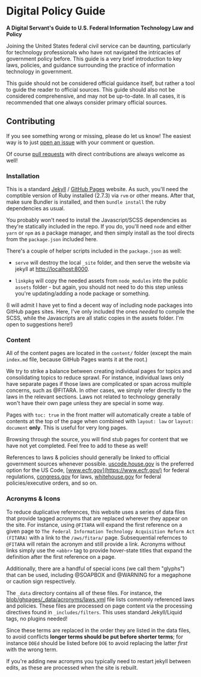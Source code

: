 # Digital Policy Guide

**A Digital Servant's Guide to U.S. Federal Information Technology Law and Policy**

Joining the United States federal civil service can be daunting, particularly for technology professionals who have not navigated the intricacies of government policy before. This guide is a very brief introduction to key laws, policies, and guidance surrounding the practice of information technology in government.

This guide should not be considered official guidance itself, but rather a tool to guide the reader to official sources. This guide should also not be considered comprehensive, and may not be up-to-date. In all cases, it is recommended that one always consider primary official sources.

## Contributing

If you see something wrong or missing, please do let us know! The easiest way is to just [open an issue](https://github.com/krusynth/digitalpolicy/issues) with your comment or question.

Of course [pull requests](https://docs.github.com/en/pull-requests/collaborating-with-pull-requests) with direct contributions are always welcome as well!

### Installation

This is a standard [Jekyll](https://jekyllrb.com/docs/) / [GitHub Pages](https://pages.github.com/) website.  As such, you'll need the comptible version of Ruby installed (2.7.3) via `rvm` or other means. After that, make sure Bundler is installed, and then `bundle install` the ruby dependencies as usual.

You probably won't need to install the Javascript/SCSS dependencies as they're statically included in the repo. If you do, you'll need `node` and either `yarn` or `npm` as a package manager, and then simply install as the tool directs from the `package.json` included here.

There's a couple of helper scripts included in the `package.json` as well:

* `serve` will destroy the local `_site` folder, and then serve the website via jekyll at [http://localhost:8000](http://localhost:8000).

* `linkpkg` will copy the needed assets from `node_modules` into the public `assets` folder - but again, you should not need to do this step unless you're updating/adding a node package or something.

(I will admit I have yet to find a decent way of including node packages into GitHub pages sites. Here, I've only included the ones _needed_ to compile the SCSS, while the Javascripts are all static copies in the assets folder. I'm open to suggestions here!)

### Content

All of the content pages are located in the `content/` folder (except the main `index.md` file, because GitHub Pages wants it at the root.)

We try to strike a balance between creating individual pages for topics and consolidating topics to reduce sprawl.  For instance, individual laws only have separate pages if those laws are complicated or span across multiple concerns, such as @FITARA.  In other cases, we simply refer directly to the laws in the relevant sections.  Laws not related to technology generally won't have their own page unless they are special in some way.

Pages with `toc: true` in the front matter will automatically create a table of contents at the top of the page when combined with `layout: law` or `layout: document` **only**. This is useful for very long pages.

Browsing through the source, you will find stub pages for content that we have not yet completed. Feel free to add to these as well!

References to laws & policies should generally be linked to official government sources whenever possible. [uscode.house.gov](https://uscode.house.gov/) is the preferred option for the US Code, [www.ecfr.gov](https://www.ecfr.gov/) for federal regulations, [congress.gov](https://www.congress.gov/) for laws, [whitehouse.gov](https://whitehouse.gov) for federal policies/executive orders, and so on.

### Acronyms & Icons

To reduce duplicative references, this website uses a series of data files that provide tagged acronyms that are replaced wherever they appear on the site. For instance, using `@FITARA` will expand the first reference on a given page to `The Federal Information Technology Acquisition Reform Act (FITARA)` with a link to the `/aws/fitara/` page.  Subsequential refernces to `@FITARA` will retain the acronym and still provide a link. Acronyms without links simply use the `<abbr>` tag to provide hover-state titles that expand the definition after the first reference on a page.

Additionally, there are a handful of special icons (we call them "glyphs") that can be used, including @SOAPBOX and @WARNING for a megaphone or caution sign respectively.

The `_data` directory contains all of these files. For instance, the [blob/ghpages/_data/acronyms/laws.yml](blob/ghpages/_data/acronyms/laws.yml) file lists commonly referenced laws and policies. These files are processed on page content via the processing directives found in `_includes/filters`.  This uses standard Jekyll/Liquid tags, no plugins needed!

Since these terms are replaced in the order they are listed in the data files, to avoid conflicts **longer terms should be put before shorter terms**; for instance `DOEd` should be listed before `DOE` to avoid replacing the latter _first_ with the wrong term.

If you're adding new acronyms you typically need to restart jekyll between edits, as these are processed when the site is rebuilt.
